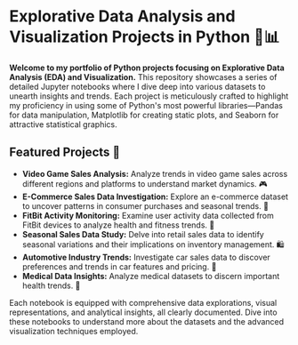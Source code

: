 # Explorative Data Analysis and Visualization Projects in Python 🐍📊

**Welcome to my portfolio of Python projects focusing on Explorative Data Analysis (EDA) and Visualization.** This repository showcases a series of detailed Jupyter notebooks where I dive deep into various datasets to unearth insights and trends. Each project is meticulously crafted to highlight my proficiency in using some of Python's most powerful libraries—Pandas for data manipulation, Matplotlib for creating static plots, and Seaborn for attractive statistical graphics.

## Featured Projects 🌟

- **Video Game Sales Analysis:** Analyze trends in video game sales across different regions and platforms to understand market dynamics. 🎮
- **E-Commerce Sales Data Investigation:** Explore an e-commerce dataset to uncover patterns in consumer purchases and seasonal trends. 🛒
- **FitBit Activity Monitoring:** Examine user activity data collected from FitBit devices to analyze health and fitness trends. 🚴
- **Seasonal Sales Data Study:** Delve into retail sales data to identify seasonal variations and their implications on inventory management. 🛍️
- **Automotive Industry Trends:** Investigate car sales data to discover preferences and trends in car features and pricing. 🚗
- **Medical Data Insights:** Analyze medical datasets to discern important health trends. 🏥

Each notebook is equipped with comprehensive data explorations, visual representations, and analytical insights, all clearly documented. Dive into these notebooks to understand more about the datasets and the advanced visualization techniques employed.
